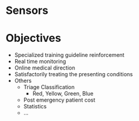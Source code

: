 # Sensors

# Objectives

- Specialized training guideline reinforcement
- Real time monitoring
- Online medical direction
- Satisfactorily treating the presenting conditions
- Others
  - Triage Classification
    - Red, Yellow, Green, Blue
  - Post emergency patient cost
  - Statistics
  - ...
